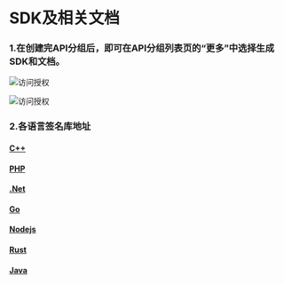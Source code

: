 # SDK及相关文档



 ### 1.在创建完API分组后，即可在API分组列表页的“更多”中选择生成SDK和文档。
 
 ![访问授权](../../../../../image/Internet-Middleware/API-Gateway/SDK1.png.png)
 
 
 ![访问授权](../../../../../image/Internet-Middleware/API-Gateway/SDK2.png.png)
 
 ### 2.各语言签名库地址
 

 #### [C++](https://github.com/jdcloud-api/jdcloud-sdk-cpp-signer)
 
 #### [PHP](https://github.com/jdcloud-api/jdcloud-sdk-php-signer)
 
 #### [.Net](https://github.com/jdcloud-api/jdcloud-sdk-php-signer)
 
 #### [Go](https://github.com/jdcloud-api/jdcloud-sdk-go-signer)
 
 #### [Nodejs](https://github.com/jdcloud-api/jdcloud-sdk-nodejs-signer)
 
 #### [Rust](https://github.com/jdcloud-api/jdcloud-sdk-rust-signer)
 
 #### [Java](https://github.com/jdcloud-api/jdcloud-sdk-java-signer)
